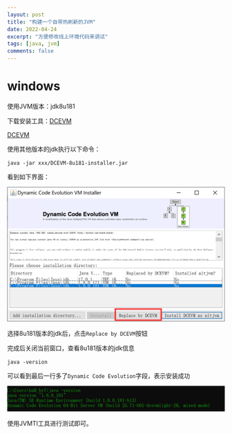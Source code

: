 ```yaml
---
layout: post
title: "构建一个自带热刷新的JVM"
date: 2022-04-24
excerpt: "方便修改线上环境代码来调试"
tags: [java, jvm]
comments: false
---
```




# windows

使用JVM版本：jdk8u181

下载安装工具：<a href = "../images/2022/04/24/attach/DCEVM-8u181-installer.jar" download = "DCEVM-8u181-installer.jar">DCEVM</a>

[DCEVM](../images/2022/04/24/attach/DCEVM-8u181-installer.jar)

使用其他版本的jdk执行以下命令：

```shell
java -jar xxx/DCEVM-8u181-installer.jar
```

看到如下界面：

![](../images/2022/04/24/001.png)

选择8u181版本的jdk后，点击`Replace by DCEVM`按钮

完成后关闭当前窗口，查看8u181版本的jdk信息

```shell
java -version
```

可以看到最后一行多了`Dynamic Code Evolution`字段，表示安装成功

![](../images/2022/04/24/002.png)

使用JVMTI工具进行测试即可。














